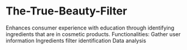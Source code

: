 # The-True-Beauty-Filter
Enhances consumer experience with education through identifying ingredients that are in cosmetic products. 
Functionalities: 
Gather user information 
Ingredients filter
identification Data analysis
